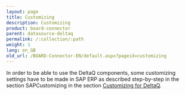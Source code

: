 ```yaml
---
layout: page
title: Customizing
description: Customizing
product: board-connector
parent: datasource-deltaq
permalink: /:collection/:path
weight: 1
lang: en_GB
old_url: /BOARD-Connector-EN/default.aspx?pageid=customizing
---
```


In order to be able to use the DeltaQ components, some customizing settings have to be made in SAP ERP as described step-by-step in the section SAPCustomizing in the section [Customizing for DeltaQ]().